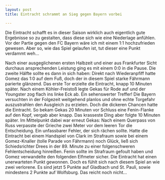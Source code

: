 ```yaml
---
layout: post
title: Eintracht schrammt an Sieg gegen Bayern vorbei

---
```


Die Eintracht schafft es in dieser Saison wirklich auch eigentlich gute Ergebnisse so zu gestalten, dass diese sich wie eine Niederlage anfühlen. Vor der Partie gegen den FC Bayern wäre ich mit einem 1:1 hochzufrieden gewesen. Aber so, wie das Spiel gelaufen ist, tut dieser eine Punkt verdammt weh...

Nach einer ausgeglichenen ersten Halbzeit und einer aus Frankfurter Sicht durchaus ansprechenden Leistung ging es mit einem 0:0 in die Pause. Die zweite Hälfte sollte es dann in sich haben: Direkt nach Wiederanpfiff hatte Gomez das 1:0 auf dem Fuß, doch der in diesem Spiel starke Fährmann parierte glänzend. Das erste Tor erzielte die Eintracht, knapp 10 Minuten später. Nach einem Köhler-Freistoß legte Gekas für Rode auf und der Youngster zog flach ins linke Eck ab. Ein sehenswerter Treffer! Die Bayern versuchten in der Folgezeit weitgehend planlos und ohne echte Torgefahr auszustrahlen den Ausgleich zu erzielen. Doch die dickeren Chancen hatte die Eintracht. So bekam Gekas 20 Minuten vor Schluss eine Fenin-Flanke auf den Kopf, vergab aber knapp. Das krasseste Ding aber folgte 10 Minuten später. Im Mittelpunkt dabei war erneut Gekas: Nach einem Querpass von Russ verpasste der Grieche zwei Meter vor dem leeren Tor die Entscheidung. Ein unfassbarer Fehler, der sich rächen sollte. Hatte die Eintracht bei einem Handspiel von Clark im Strafraum sowie bei einem Gomez-Knaller (tolle Parade von Fährmann) noch Glück, ließ sich Schiedsrichter Drees in der 89. Minute zu einer folgenschweren Fehlentscheidung hinreißen. Fenin sollte im Strafraum gefoult haben und Gomez verwandelte den folgenden Elfmeter sicher. Die Eintracht hat einen unerwarteten Punkt gewonnen. Doch es fühlt sich nach diesem Spiel an wie zwei verlorene. Es sind jetzt 5 Punkte auf Gladbach und St. Pauli, sowie mindestens 2 Punkte auf Wolfsburg. Das reicht noch nicht...

